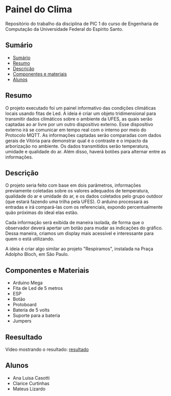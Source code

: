 # Painel do Clima
Repositório do trabalho da disciplina de PIC 1 do curso de Engenharia de Computação da Universidade Federal do Espírito Santo.

## Sumário
* [Sumário](#sumario)
* [Resumo](#resumo)
* [Descrição](#descriçao)
* [Componentes e materiais](#componentes-e-materiais)
* [Alunos](#alunos)

## Resumo
O projeto executado foi um painel informativo das condições climáticas locais usando fitas de Led. 
A ideia é criar um objeto tridimensional para transmitir dados climáticos sobre o ambiente da UFES, as quais serão captadas ao ar livre por um outro dispositivo externo.
Esse dispositivo externo irá se comunicar em tempo real com o interno por meio do Protocolo MQTT.
As informações captadas serão comparadas com dados gerais de Vitória para demonstrar qual é o contraste e o impacto da arborização no ambiente. 
Os dados transmitidos serão temperatura, umidade e qualidade do ar. Além disso, haverá botões para alternar entre as informações.

## Descrição
O projeto seria feito com base em dois parâmetros, informações previamente coletadas sobre os valores adequados de temperatura, qualidade do ar e umidade do ar, e os dados coletados pelo grupo outdoor (que estará fazendo uma trilha pela UFES).
O arduino processará as entradas e irá compará-las com os referenciais, expondo percentualmente quão próximas do ideal elas estão.

Cada informação será exibida de maneira isolada, de forma que o observador deverá apertar um botão para mudar as indicações do gráfico. 
Dessa maneira, criamos um display mais acessível e interessante para quem o está utilizando.

A ideia é criar algo similar ao projeto "Respiramos", instalada na Praça Adolpho Bloch, em São Paulo.

## Componentes e Materiais
* Arduino Mega
* Fita de Led de 5 metros
* ESP
* Botão
* Protoboard
* Bateria de 5 volts
* Suporte para a bateria
* Jumpers

## Reesultado
Video mostrando o resultado: [resultado]()

## Alunos
* Ana Luisa Casotti
* Clarice Curtinhas
* Mateus Lizardo
